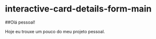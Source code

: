 # interactive-card-details-form-main

##Olá pessoal!

Hoje eu trouxe um pouco do meu projeto pessoal.
